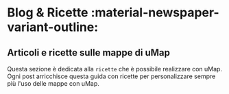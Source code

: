 # Blog & Ricette  :material-newspaper-variant-outline:

## Articoli e ricette sulle mappe di uMap

Questa sezione è dedicata alla `ricette` che è possibile realizzare con uMap. Ogni post arricchisce questa guida con ricette per personalizzare sempre più l'uso delle mappe con uMap.

